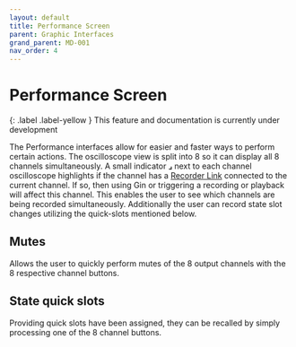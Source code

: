 ```yaml
---
layout: default
title: Performance Screen
parent: Graphic Interfaces
grand_parent: MD-001
nav_order: 4
---
```


# Performance Screen

{: .label .label-yellow }
This feature and documentation is currently under development   

The Performance interfaces allow for easier and faster ways to perform certain actions. The oscilloscope view is split into 8 so it can display all 8 channels simultaneously.
A small indicator **⌟** next to each channel oscilloscope highlights if the channel has a [Recorder Link](/md001/signal_generation/advanced_parameters.html#recorder-links) connected to the current channel. If so, then using Gin or triggering a recording or playback will affect this channel.
This enables the user to see which channels are being recorded simultaneously. Additionally the user can record state slot changes utilizing the quick-slots mentioned below.

## Mutes

Allows the user to quickly perform mutes of the 8 output channels with the 8 respective channel buttons.

## State quick slots

Providing quick slots have been assigned, they can be recalled by simply processing one of the 8 channel buttons.
